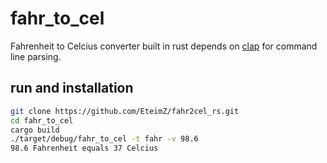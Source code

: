 # fahr_to_cel

Fahrenheit to Celcius converter built in rust depends on [clap](https://github.com/clap-rs/clap) for command line parsing.

## run and installation

```bash
git clone https://github.com/EteimZ/fahr2cel_rs.git
cd fahr_to_cel
cargo build
./target/debug/fahr_to_cel -t fahr -v 98.6
98.6 Fahrenheit equals 37 Celcius
```
